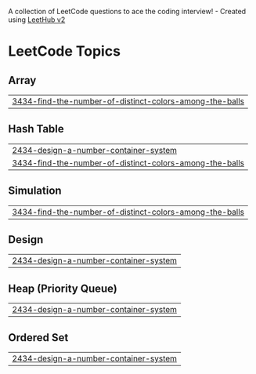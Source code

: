 A collection of LeetCode questions to ace the coding interview! - Created using [LeetHub v2](https://github.com/arunbhardwaj/LeetHub-2.0)
<!---LeetCode Topics Start-->
# LeetCode Topics
## Array
|  |
| ------- |
| [3434-find-the-number-of-distinct-colors-among-the-balls](https://github.com/SukeertiramGS/LeetCode2/tree/master/3434-find-the-number-of-distinct-colors-among-the-balls) |
## Hash Table
|  |
| ------- |
| [2434-design-a-number-container-system](https://github.com/SukeertiramGS/LeetCode2/tree/master/2434-design-a-number-container-system) |
| [3434-find-the-number-of-distinct-colors-among-the-balls](https://github.com/SukeertiramGS/LeetCode2/tree/master/3434-find-the-number-of-distinct-colors-among-the-balls) |
## Simulation
|  |
| ------- |
| [3434-find-the-number-of-distinct-colors-among-the-balls](https://github.com/SukeertiramGS/LeetCode2/tree/master/3434-find-the-number-of-distinct-colors-among-the-balls) |
## Design
|  |
| ------- |
| [2434-design-a-number-container-system](https://github.com/SukeertiramGS/LeetCode2/tree/master/2434-design-a-number-container-system) |
## Heap (Priority Queue)
|  |
| ------- |
| [2434-design-a-number-container-system](https://github.com/SukeertiramGS/LeetCode2/tree/master/2434-design-a-number-container-system) |
## Ordered Set
|  |
| ------- |
| [2434-design-a-number-container-system](https://github.com/SukeertiramGS/LeetCode2/tree/master/2434-design-a-number-container-system) |
<!---LeetCode Topics End-->